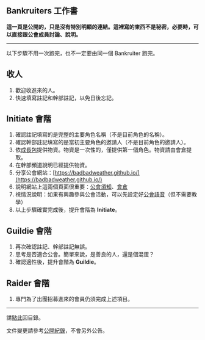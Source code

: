 ## Bankruiters 工作書

**這一頁是公開的，只是沒有特別明顯的連結。這裡寫的東西不是秘密，必要時，可以直接跟公會成員討論、說明。**

---

以下步驟不用一次跑完，也不一定要由同一個 Bankruiter 跑完。

## 收人

1.  歡迎收進來的人。
1.  快速填寫註記和幹部註記，以免日後忘記。

## **Initiate** 會階

1.  確認註記填寫的是完整的主要角色名稱（不是目前角色的名稱）。
1.  確認幹部註記填寫的是當初主要角色的邀請人（不是目前角色的邀請人）。
1.  依[成長包](https://badbadweather.github.io/starter.html)提供物資。物資是一次性的，僅提供第一個角色。物資請由會倉提取。
1.  在幹部頻道說明已經提供物資。
1.  分享公會網站：[https://badbadweather.github.io/](https://badbadweather.github.io/)
1.  說明網站上這兩個頁面很重要：[公會須知](https://badbadweather.github.io/guidelines.html)、[會倉](https://badbadweather.github.io/ranks.html)
1.  視情況說明：如果有興趣參與公會活動，可以先設定好[公會語音](https://badbadweather.github.io/voicechat.html)（但不需要教學）
1.  以上步驟確實完成後，提升會階為 **Initiate**。

## **Guildie** 會階

1.  再次確認註記、幹部註記無誤。
1.  思考是否適合公會。簡單來說，是善良的人，還是個混蛋？
1.  確認適性後，提升會階為 **Guildie**。

## **Raider** 會階

1.  專門為了出團招募進來的會員仍須完成上述項目。

--- 

請[點此](https://badbadweather.github.io/)回目錄。

文件變更請參考[公開紀錄](https://github.com/badbadweather/badbadweather.github.io/commits/master/sop.md)，不會另外公告。

